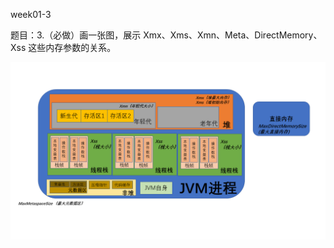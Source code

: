 week01-3

题目：3.（必做）画一张图，展示 Xmx、Xms、Xmn、Meta、DirectMemory、Xss 这些内存参数的关系。

![Java内存区域](javaMemoryArea.png)